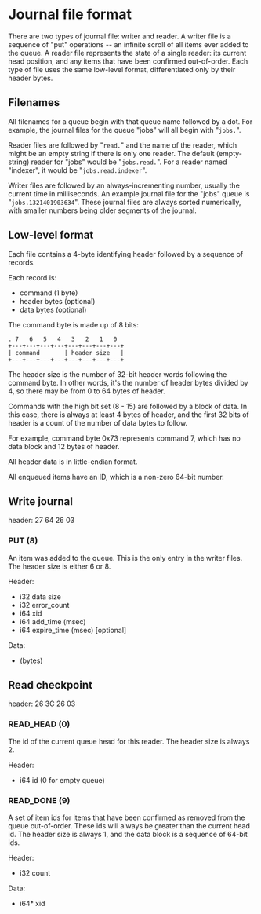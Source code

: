 
# Journal file format

There are two types of journal file: writer and reader. A writer file is a
sequence of "put" operations -- an infinite scroll of all items ever added to
the queue. A reader file represents the state of a single reader: its current
head position, and any items that have been confirmed out-of-order. Each type
of file uses the same low-level format, differentiated only by their header
bytes.

## Filenames

All filenames for a queue begin with that queue name followed by a dot. For
example, the journal files for the queue "jobs" will all begin with "`jobs.`".

Reader files are followed by "`read.`" and the name of the reader, which might
be an empty string if there is only one reader. The default (empty-string)
reader for "jobs" would be "`jobs.read.`". For a reader named "indexer", it
would be "`jobs.read.indexer`".

Writer files are followed by an always-incrementing number, usually the
current time in milliseconds. An example journal file for the "jobs" queue is
"`jobs.1321401903634`". These journal files are always sorted numerically,
with smaller numbers being older segments of the journal.

## Low-level format

Each file contains a 4-byte identifying header followed by a sequence of records.

Each record is:

- command (1 byte)
- header bytes (optional)
- data bytes (optional)

The command byte is made up of 8 bits:

    . 7   6   5   4   3   2   1   0
    +---+---+---+---+---+---+---+---+
    | command       | header size   |
    +---+---+---+---+---+---+---+---+

The header size is the number of 32-bit header words following the command
byte. In other words, it's the number of header bytes divided by 4, so there
may be from 0 to 64 bytes of header.

Commands with the high bit set (8 - 15) are followed by a block of data. In
this case, there is always at least 4 bytes of header, and the first 32 bits
of header is a count of the number of data bytes to follow.

For example, command byte 0x73 represents command 7, which has no data block
and 12 bytes of header.

All header data is in little-endian format.

All enqueued items have an ID, which is a non-zero 64-bit number.

## Write journal

header: 27 64 26 03

### PUT (8)

An item was added to the queue. This is the only entry in the writer files.
The header size is either 6 or 8.

Header:

  - i32 data size
  - i32 error_count
  - i64 xid
  - i64 add_time (msec)
  - i64 expire_time (msec) [optional]

Data:

  - (bytes)

## Read checkpoint

header: 26 3C 26 03

### READ_HEAD (0)

The id of the current queue head for this reader. The header size is always
2.

Header:

  - i64 id (0 for empty queue)

### READ_DONE (9)

A set of item ids for items that have been confirmed as removed from the queue
out-of-order. These ids will always be greater than the current head id. The
header size is always 1, and the data block is a sequence of 64-bit ids.

Header:

  - i32 count

Data:

  - i64* xid

